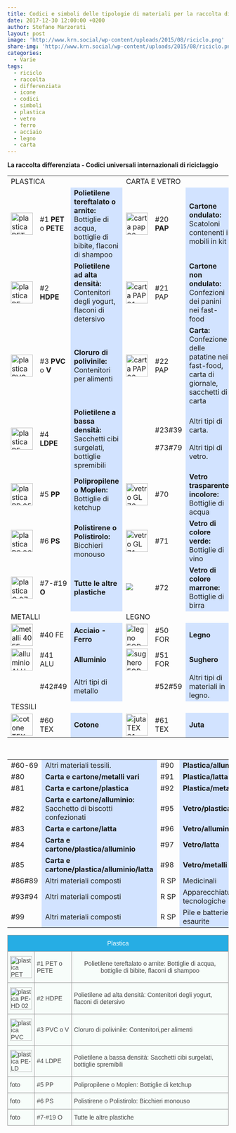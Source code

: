 ```yaml
---
title: Codici e simboli delle tipologie di materiali per la raccolta differenziata
date: 2017-12-30 12:00:00 +0200
author: Stefano Marzorati
layout: post
image: 'http://www.krn.social/wp-content/uploads/2015/08/riciclo.png'
share-img: 'http://www.krn.social/wp-content/uploads/2015/08/riciclo.png'
categories:
  - Varie
tags:
  - riciclo
  - raccolta
  - differenziata
  - icone
  - codici
  - simboli
  - plastica
  - vetro
  - ferro
  - acciaio
  - legno
  - carta
---
```

**La raccolta differenziata - Codici universali internazionali di riciclaggio**   

<table width="100%" cellspacing="10" class="did">
<tr>
<td colspan="3" class="Ttab">PLASTICA</td>
<td colspan="3" class="Ttab">CARTA E VETRO</td>
</tr>
<tr>
<td><img src="http://www.difesambiente.it/immagini/PET_01.gif" alt="plastica PET" width="50" height="50" /></td>
<td class="did">#1 <strong>PET</strong> o <strong>PETE</strong></td>
<td width="50%" bgcolor="#D2E3FF"><strong>Polietilene tereftalato o arnite:</strong> Bottiglie di acqua, bottiglie di bibite, flaconi di shampoo</td>
<td><img src="http://www.difesambiente.it/immagini/PAP_20.gif" alt="carta pap 20" width="50" height="50" /></td>
<td>#20 <strong>PAP</strong></td>
<td width="50%" bgcolor="#D2E3FF"><strong>Cartone ondulato:</strong> Scatoloni contenenti i mobili in kit</td>
</tr>
<tr>
<td><img src="http://www.difesambiente.it/immagini/PE_02.gif" alt="plastica PE-HD 02" width="50" height="50" /></td>
<td>#2 <strong>HDPE</strong></td>
<td bgcolor="#D2E3FF"><strong>Polietilene ad alta densit&agrave;:</strong> Contenitori degli yogurt, flaconi di detersivo</td>
<td><img src="http://www.difesambiente.it/immagini/PAP_21.gif" alt="carta PAP 21" width="50" height="50" /></td>
<td>#21 PAP</td>
<td bgcolor="#D2E3FF"><strong>Cartone non ondulato:</strong> Confezioni dei panini nei fast-food</td>
</tr>
<tr>
<td><img src="http://www.difesambiente.it/immagini/PVC_03.gif" alt="plastica PVC 03" width="50" height="50" /></td>
<td>#3 <strong>PVC</strong> o <strong>V</strong></td>
<td bgcolor="#D2E3FF"><strong>Cloruro di polivinile:</strong> Contenitori per alimenti</td>
<td><img src="http://www.difesambiente.it/immagini/PAP_22.gif" alt="carta PAP 22" width="50" height="50" /></td>
<td>#22 PAP</td>
<td bgcolor="#D2E3FF"><strong>Carta:</strong> Confezione delle patatine nei fast-food, carta di giornale, sacchetti di carta</td>
</tr>
<tr>
<td><img src="http://www.difesambiente.it/immagini/PE_04.gif" alt="plastica PE-LD" width="50" height="50" /></td>
<td>#4 <strong>LDPE</strong></td>
<td bgcolor="#D2E3FF"><strong>Polietilene a bassa densit&agrave;:</strong> Sacchetti cibi surgelati, bottiglie spremibili</td>
<td>&nbsp;</td>
<td>#23#39<br />
<br />
#73#79<br /></td>
<td bgcolor="#D2E3FF">Altri tipi di carta.<br />
<br />
Altri tipi di vetro. </td>
</tr>
<tr>
<td><img src="http://www.difesambiente.it/immagini/PP_05.gif" alt="plastica PP 05" width="50" height="50" /></td>
<td>#5 <strong>PP</strong></td>
<td bgcolor="#D2E3FF"><strong>Polipropilene o Moplen:</strong> Bottiglie di ketchup</td>
<td><img src="http://www.difesambiente.it/immagini/GL_70.gif" alt="vetro GL 70" width="50" height="50" /></td>
<td>#70</td>
<td bgcolor="#D2E3FF"><strong>Vetro trasparente incolore:</strong> Bottiglie di acqua</td>
</tr>
<tr>
<td><img src="http://www.difesambiente.it/immagini/PS_06gif.gif" alt="plastica PS 06" width="50" height="50" /></td>
<td>#6 <strong>PS</strong></td>
<td bgcolor="#D2E3FF"><strong>Polistirene o Polistirolo:</strong> Bicchieri monouso</td>
<td><img src="http://www.difesambiente.it/immagini/GL_71.gif" alt="vetro GL 71" width="50" height="50" /></td>
<td>#71</td>
<td bgcolor="#D2E3FF"><strong>Vetro di colore verde:</strong> Bottiglie di vino</td>
</tr>
<tr>
<td><img src="http://www.difesambiente.it/immagini/O_07gif.gif" alt="plastica O 07" width="50" height="50" /></td>
<td>#7-#19 <strong>O</strong></td>
<td bgcolor="#D2E3FF"><strong>Tutte le altre plastiche</strong></td>
<td><img src="http://www.difesambiente.it/immagini/GL_72.gif" />&nbsp;</td>
<td>#72</td>
<td bgcolor="#D2E3FF"><strong>Vetro di colore marrone:</strong> Bottiglie di birra</td>
</tr>
<tr>
<td colspan="3" class="Ttab">METALLI</td>
<td colspan="3" class="Ttab">LEGNO</td>
</tr>
<tr>
<td><img src="http://www.difesambiente.it/immagini/FE_40.gif" alt="metalli 40 FE" width="50" height="50" /></td>
<td>#40 FE</td>
<td bgcolor="#D2E3FF"><strong>Acciaio - Ferro</strong></td>
<td><img src="http://www.difesambiente.it/immagini/FOR_50.gif" alt="legno FOR 50" width="50" height="50" /></td>
<td>#50 FOR </td>
<td bgcolor="#D2E3FF"><strong>Legno</strong></td>
</tr>
<tr>
<td><img src="http://www.difesambiente.it/immagini/ALU_41.gif" alt="alluminio ALU 41" width="50" height="50" /></td>
<td>#41 ALU </td>
<td bgcolor="#D2E3FF"><strong>Alluminio</strong></td>
<td><img src="http://www.difesambiente.it/immagini/FOR_51.gif" alt="sughero FOR 51" width="50" height="50" /></td>
<td>#51 FOR </td>
<td bgcolor="#D2E3FF"><strong>Sughero</strong></td>
</tr>
<tr>
<td>&nbsp;</td>
<td>#42#49</td>
<td bgcolor="#D2E3FF">Altri tipi di metallo </td>
<td>&nbsp;</td>
<td>#52#59</td>
<td bgcolor="#D2E3FF">Altri tipi di materiali in legno.</td>
</tr>
<tr>
<td colspan="6" class="Ttab">TESSILI</td>
</tr>
<tr>
<td><img src="http://www.difesambiente.it/immagini/TEX_60.gif" alt="cotone TEX 60" width="50" height="50" /></td>
<td>#60 TEX</td>
<td bgcolor="#D2E3FF"><strong>Cotone</strong></td>
<td><img src="http://www.difesambiente.it/immagini/TEX_61.gif" alt="juta TEX 61" width="50" height="50" /></td>
<td>#61 TEX</td>
<td bgcolor="#D2E3FF"><strong>Juta</strong></td>
</tr>
</table>
<br>
<table width="100%" cellspacing="10" class="did">
<tr>
<td width="50" nowrap="nowrap">#60-69</td>
<td width="50%" bgcolor="#D2E3FF">Altri materiali tessili.</td>
<td width="50">#90</td>
<td width="50%" bgcolor="#D2E3FF"><strong>Plastica/alluminio</strong></td>
</tr>
<tr>
<td>#80</td>
<td bgcolor="#D2E3FF"><strong>Carta e cartone/metalli vari</strong></td>
<td>#91</td>
<td bgcolor="#D2E3FF"><strong>Plastica/latta</strong></td>
</tr>
<tr>
<td>#81</td>
<td bgcolor="#D2E3FF"><strong>Carta e cartone/plastica</strong></td>
<td>#92</td>
<td nowrap="nowrap" bgcolor="#D2E3FF"><strong>Plastica/metalli vari </strong></td>
</tr>
<tr>
<td>#82</td>
<td bgcolor="#D2E3FF"><strong>Carta e cartone/alluminio:</strong> Sacchetto di biscotti confezionati</td>
<td>#95</td>
<td bgcolor="#D2E3FF"><strong>Vetro/plastica</strong></td>
</tr>
<tr>
<td>#83</td>
<td bgcolor="#D2E3FF"><strong>Carta e cartone/latta</strong></td>
<td>#96</td>
<td bgcolor="#D2E3FF"><strong>Vetro/alluminio</strong></td>
</tr>
<tr>
<td>#84</td>
<td bgcolor="#D2E3FF"><strong>Carta e cartone/plastica/alluminio</strong></td>
<td>#97</td>
<td bgcolor="#D2E3FF"><strong>Vetro/latta</strong></td>
</tr>
<tr>
<td>#85</td>
<td bgcolor="#D2E3FF"><strong>Carta e cartone/plastica/alluminio/latta</strong></td>
<td>#98</td>
<td bgcolor="#D2E3FF"><strong>Vetro/metalli vari</strong></td>
</tr>
<tr>
<td>#86#89</td>
<td bgcolor="#D2E3FF">Altri materiali composti</td>
<td nowrap="nowrap">R SP </td>
<td bgcolor="#D2E3FF">Medicinali</td>
</tr>
<tr>
<td>#93#94</td>
<td bgcolor="#D2E3FF">Altri materiali composti</td>
<td>R SP </td>
<td bgcolor="#D2E3FF">Apparecchiature tecnologiche </td>
</tr>
<tr>
<td>#99</td>
<td bgcolor="#D2E3FF">Altri materiali composti</td>
<td>R SP </td>
<td bgcolor="#D2E3FF">Pile e batterie esaurite </td>
</tr>
</table>







<style type="text/css">
.tg  {border-collapse:collapse;border-spacing:0;border-color:#999;margin:0px auto;}
.tg td{font-family:Arial, sans-serif;font-size:14px;padding:10px 5px;border-style:solid;border-width:1px;overflow:hidden;word-break:normal;border-color:#999;color:#444;background-color:#F7FDFA;}
.tg th{font-family:Arial, sans-serif;font-size:14px;font-weight:normal;padding:10px 5px;border-style:solid;border-width:1px;overflow:hidden;word-break:normal;border-color:#999;color:#fff;background-color:#26ADE4;}
.tg .tg-s6z2{text-align:center}
.tg .tg-yw4l{vertical-align:top}
</style>
<table class="tg">
  <tr>
    <th class="tg-s6z2" colspan="3">Plastica</th>
  </tr>
  <tr>
    <td class="tg-031e"><img src="http://www.difesambiente.it/immagini/PET_01.gif" alt="plastica PET" width="50" height="50" /></td>
    <td class="tg-031e">#1 PET o PETE</td>
    <td class="tg-s6z2">Polietilene tereftalato o arnite: Bottiglie di acqua, bottiglie di bibite, flaconi di shampoo</td>
  </tr>
  <tr>
    <td class="tg-031e"><img src="http://www.difesambiente.it/immagini/PE_02.gif" alt="plastica PE-HD 02" width="50" height="50" /></td>
    <td class="tg-031e">#2 HDPE</td>
    <td class="tg-031e">Polietilene ad alta densità: Contenitori degli yogurt, flaconi di detersivo</td>
  </tr>
  <tr>
    <td class="tg-031e"><img src="http://www.difesambiente.it/immagini/PVC_03.gif" alt="plastica PVC 03" width="50" height="50" /></td>
    <td class="tg-031e">#3 PVC o V</td>
    <td class="tg-031e">Cloruro di polivinile: Contenitori,per alimenti</td>
  </tr>
  <tr>
    <td class="tg-031e"><img src="http://www.difesambiente.it/immagini/PE_04.gif" alt="plastica PE-LD" width="50" height="50" /></td>
    <td class="tg-031e">#4 LDPE</td>
    <td class="tg-031e">Polietilene a bassa densità: Sacchetti cibi surgelati, bottiglie spremibili</td>
  </tr>
  <tr>
    <td class="tg-031e">foto</td>
    <td class="tg-031e">#5 PP</td>
    <td class="tg-031e">Polipropilene o Moplen: Bottiglie di ketchup</td>
  </tr>
  <tr>
    <td class="tg-031e">foto</td>
    <td class="tg-031e">#6 PS</td>
    <td class="tg-031e">Polistirene o Polistirolo: Bicchieri monouso</td>
  </tr>
  <tr>
    <td class="tg-yw4l">foto</td>
    <td class="tg-yw4l">#7-#19 O</td>
    <td class="tg-yw4l">Tutte le altre plastiche</td>
  </tr>
</table>